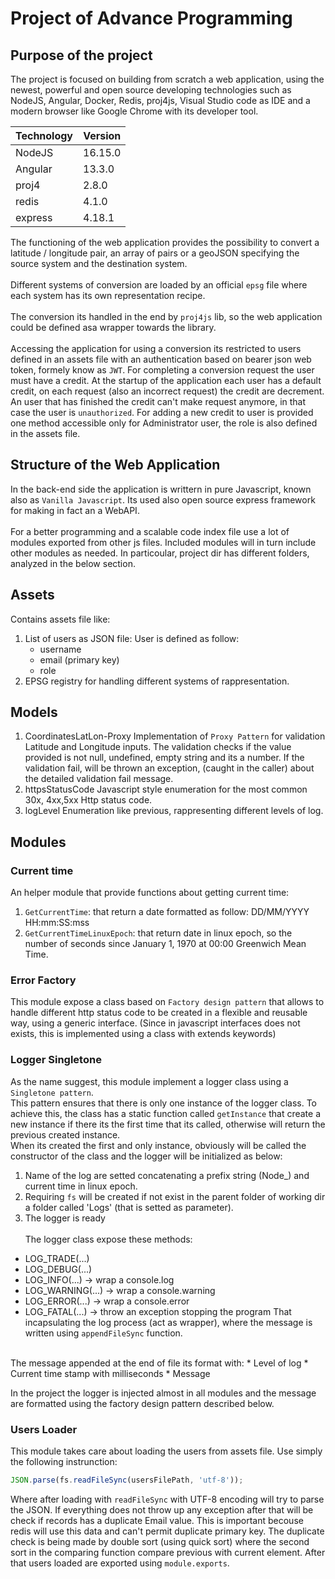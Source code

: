 # Project of Advance Programming
## Purpose of the project
The project is focused on building from scratch a web application, using the newest, powerful and open source developing technologies such as NodeJS, Angular, Docker, Redis, proj4js, Visual Studio code as IDE and a modern browser like Google Chrome with its developer tool.

|Technology|Version|
|----------|-------|
|NodeJS|16.15.0|
|Angular|13.3.0|
|proj4|2.8.0|
|redis|4.1.0|
|express|4.18.1|


The functioning of the web application provides the possibility to convert a latitude / longitude pair, an array of pairs or a geoJSON specifying the source system and the destination system.
<br><br>
Different systems of conversion are loaded by an official `epsg` file where each system has its own representation recipe. <br><br>
The conversion its handled in the end by `proj4js` lib, so the web application could be defined asa wrapper towards the library.
<br><br>
Accessing the application for using a conversion its restricted to users defined in an assets file with an authentication based on bearer json web token, formely know as `JWT`. For completing a conversion request the user must have a credit. At the startup of the application each user has a default credit, on each request (also an incorrect request) the credit are decrement. An user that has finished the credit can't make request anymore, in that case the user is `unauthorized`. For adding a new credit to user is provided one method accessible only for Administrator user, the role is also defined in the assets file.

## Structure of the Web Application
In the back-end side the application is writtern in pure Javascript, known also as `Vanilla Javascript`. Its used also open source express framework for making in fact an a WebAPI.
<br><br>
For a better programming and a scalable code index file use a lot of modules exported from other js files. Included modules will in turn include other modules as needed. In particoular, project dir has different folders, analyzed in the below section.

## Assets
Contains assets file like:
1. List of users as JSON file: User is defined as follow:
    * username
    * email (primary key)
    * role
2. EPSG registry for handling different systems of rappresentation.

## Models
1. CoordinatesLatLon-Proxy
Implementation of `Proxy Pattern` for validation Latitude and Longitude inputs. The validation checks if the value provided is not null, undefined, empty string and its a number. If the validation fail, will be thrown an exception, (caught in the caller) about the detailed validation fail message. 
2. httpsStatusCode
Javascript style enumeration for the most common 30x, 4xx,5xx Http status code.
3. logLevel
Enumeration like previous, rappresenting different levels of log.

## Modules
### Current time
An helper module that provide functions about getting current time: <br>
1. `GetCurrentTime`: that return a date formatted as follow: DD/MM/YYYY HH:mm:SS:mss
2. `GetCurrentTimeLinuxEpoch`: that return date in linux epoch, so the number of seconds since January 1, 1970 at 00:00 Greenwich Mean Time.
### Error Factory
This module expose a class based on `Factory design pattern` that allows to handle different http status code to be created in a flexible and reusable way, using a generic interface. (Since in javascript interfaces does not exists, this is implemented using a class with extends keywords)

### Logger Singletone

As the name suggest, this module implement a logger class using a `Singletone pattern`. <br>
This pattern ensures that there is only one instance of the logger class. To achieve this, the class has a static function called `getInstance` that create a new instance if there its the first time that its called, otherwise will return the previous created instance.
<br>When its created the first and only instance, obviously will be called the constructor of the class and the logger will be initialized as below:<br>
 1. Name of the log are setted concatenating a prefix string (Node_) and current time in linux epoch.
 2. Requiring `fs` will be created if not exist in the parent folder of working dir a folder called 'Logs' (that is setted as parameter).
 3. The logger is ready 
<br> <br>
The logger class expose these methods:
* LOG_TRADE(...)
* LOG_DEBUG(...)
* LOG_INFO(...) -> wrap a console.log
* LOG_WARNING(...) -> wrap a console.warning
* LOG_ERROR(...) -> wrap a console.error
* LOG_FATAL(...) -> throw an exception stopping the program
That incapsulating the log process (act as wrapper), where the message is written using `appendFileSync` function.
<br>
The message appended at the end of file its format with:
    * Level of log
    * Current time stamp with milliseconds
    * Message

In the project the logger is injected almost in all modules and the message are formatted using the factory design pattern described below.

### Users Loader
This module takes care about loading the users from assets file. Use simply the following instrunction:
```` javascript
JSON.parse(fs.readFileSync(usersFilePath, 'utf-8'));
````
Where after loading with `readFileSync` with UTF-8 encoding will try to parse the JSON. If everything does not throw up any exception after that will be check if records has a duplicate Email value. This is important becouse redis will use this data and can't permit duplicate primary key.
The duplicate check is being made by double sort (using quick sort) where the second sort in the comparing function compare previous with current element.
After that users loaded are exported using `module.exports`.